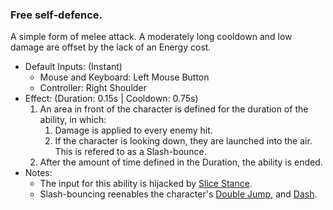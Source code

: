 ### Free self-defence.

A simple form of melee attack. A moderately long cooldown and low damage are offset by the lack of an Energy cost.

- Default Inputs: (Instant)
    - Mouse and Keyboard: Left Mouse Button
    - Controller: Right Shoulder
- Effect: (Duration: 0.15s | Cooldown: 0.75s)
    1.  An area in front of the character is defined for the duration of the ability, in which:
        1.  Damage is applied to every enemy hit.
        2.  If the character is looking down, they are launched into the air. This is refered to as a Slash-bounce.
    2.  After the amount of time defined in the Duration, the ability is ended.
- Notes:
    - The input for this ability is hijacked by [Slice Stance](Slice%20Stance.md).
    - Slash-bouncing reenables the character's [Double Jump](Jump.md), and [Dash](Dash.md).
